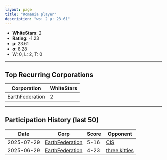 ```yaml
---
layout: page
title: "Romania player"
description: "ws: 2 μ: 23.61"
---
```

- **WhiteStars**: 2
- **Rating**: -1.23
- **μ**: 23.61  
- **σ**: 8.28
- W: 0, L: 2, T: 0

---

## Top Recurring Corporations

| Corporation | WhiteStars |
| --- | --- |
| [EarthFederation](https://ws.tsl.rocks/corp/e1d58bc0b534389adeb45301641e32cdda2af0a1748a0d2ddb52e794db2c6d5b/) | 2 |

---

## Participation History (last 50)

| Date | Corp | Score | Opponent |
| --- | --- | --- | --- |
| 2025-07-29 | [EarthFederation](https://ws.tsl.rocks/corp/e1d58bc0b534389adeb45301641e32cdda2af0a1748a0d2ddb52e794db2c6d5b/) | 5-16 | [CIS](https://ws.tsl.rocks/corp/3efaab24560531ff257e73bfb281a7e9c0a9d591ac5aff55d05d35f2fb5e1d73/) |
| 2025-06-29 | [EarthFederation](https://ws.tsl.rocks/corp/e1d58bc0b534389adeb45301641e32cdda2af0a1748a0d2ddb52e794db2c6d5b/) | 4-23 | [three kitties](https://ws.tsl.rocks/corp/04ae72b5736fbdc80a2fe9e4c2baaad3258a1e0ef0acc8122295fb64d6b3d292/) |